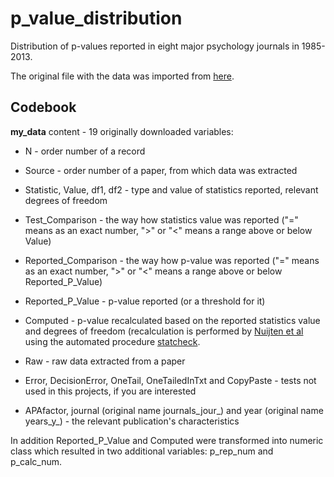 # p_value_distribution

Distribution of p-values reported in eight major psychology journals in 1985-2013.

The original file with the data was imported from [here](https://osf.io/gdr4q).

## Codebook

**my_data** content - 19 originally downloaded variables:

-   N - order number of a record

-   Source - order number of a paper, from which data was extracted

-   Statistic, Value, df1, df2 - type and value of statistics reported, relevant degrees of freedom

-   Test_Comparison - the way how statistics value was reported ("=" means as an exact number, "\>" or "\<" means a range above or below Value)

-   Reported_Comparison - the way how p-value was reported ("=" means as an exact number, "\>" or "\<" means a range above or below Reported_P\_Value)

-   Reported_P\_Value - p-value reported (or a threshold for it)

-   Computed - p-value recalculated based on the reported statistics value and degrees of freedom (recalculation is performed by [Nuijten et al](https://www.ncbi.nlm.nih.gov/pmc/articles/PMC5101263/) using the automated procedure [statcheck](https://CRAN.R-project.org/package=statcheck).

-   Raw - raw data extracted from a paper

-   Error, DecisionError, OneTail, OneTailedInTxt and CopyPaste - tests not used in this projects, if you are interested 

-   APAfactor, journal (original name journals_jour_) and year (original name years_y_) - the relevant publication's characteristics

In addition Reported_P\_Value and Computed were transformed into numeric class which resulted in two additional variables: p_rep_num and p_calc_num.
